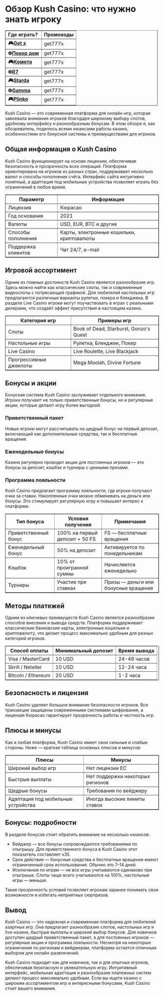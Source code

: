 <h1>Обзор Kush Casino: что нужно знать игроку</h1>
<table border="1" cellpadding="1" cellspacing="1" style="width:500px">
	<tbody>
		<tr>
			<td><strong>Где играть?</strong></td>
			<td><strong>Промокоды</strong></td>
		</tr>
		<tr>
			<td><strong>🎮<a href="https://lvlx.pw/t59017025">Get x</a></strong></td>
			<td>get777x</td>
		</tr>
		<tr>
			<td><strong>🌐<a href="https://lvlx.pw/t59017025">Покер дом</a></strong></td>
			<td>get777x</td>
		</tr>
		<tr>
			<td><strong>🎮<a href="https://lvlx.pw/t59017025">Комета</a></strong></td>
			<td>get777x</td>
		</tr>
		<tr>
			<td><strong>🌐<a href="https://lvlx.pw/t59017025">R7</a></strong></td>
			<td>get777x</td>
		</tr>
		<tr>
			<td><strong>🎮<a href="https://lvlx.pw/t59017025">Starda</a></strong></td>
			<td>get777x</td>
		</tr>
		<tr>
			<td><strong>🌐<a href="https://lvlx.pw/t59017025">Gamma</a></strong></td>
			<td>get777x</td>
		</tr>
		<tr>
			<td><strong>🎮<a href="https://lvlx.pw/t59017025">Plinko</a></strong></td>
			<td>get777x</td>
		</tr>
	</tbody>
</table>

<p>Kush Casino — это современная платформа для онлайн-игр, которая завоевала внимание игроков благодаря широкому выбору слотов, удобному интерфейсу и разнообразным бонусам. В этом обзоре я, как обозреватель, поделюсь всеми нюансами работы казино, особенностями его бонусной системы и преимуществами для игроков.</p>

<h2>Общая информация о Kush Casino</h2>
<p>Kush Casino функционирует на основе лицензии, обеспечивая безопасность и прозрачность всех операций. Платформа ориентирована на игроков из разных стран, поддерживает несколько валют и способы пополнения счёта. Интерфейс сайта интуитивно понятный, а адаптация под мобильные устройства позволяет играть без ограничений в любое время.</p>

<table border="1">
<tr>
<th>Параметр</th>
<th>Информация</th>
</tr>
<tr>
<td>Лицензия</td>
<td>Кюрасао</td>
</tr>
<tr>
<td>Год основания</td>
<td>2021</td>
</tr>
<tr>
<td>Валюты</td>
<td>USD, EUR, BTC и другие</td>
</tr>
<tr>
<td>Способы пополнения</td>
<td>Карты, электронные кошельки, криптовалюты</td>
</tr>
<tr>
<td>Поддержка клиентов</td>
<td>Чат 24/7, e-mail</td>
</tr>
</table>

<h2>Игровой ассортимент</h2>
<p>Одним из главных достоинств Kush Casino является разнообразие игр. Здесь можно найти как классические слоты, так и современные видеослоты с потрясающей графикой. Для любителей настольных игр предлагаются различные варианты рулетки, покера и блекджека. В разделе Live Casino игроки могут поучаствовать в играх с реальными дилерами, что создаёт эффект присутствия в настоящем казино.</p>

<table border="1">
<tr>
<th>Категория игр</th>
<th>Примеры игр</th>
</tr>
<tr>
<td>Слоты</td>
<td>Book of Dead, Starburst, Gonzo's Quest</td>
</tr>
<tr>
<td>Настольные игры</td>
<td>Рулетка, Блекджек, Покер</td>
</tr>
<tr>
<td>Live Casino</td>
<td>Live Roulette, Live Blackjack</td>
</tr>
<tr>
<td>Прогрессивные джекпоты</td>
<td>Mega Moolah, Divine Fortune</td>
</tr>
</table>

<h2>Бонусы и акции</h2>
<p>Бонусная система Kush Casino заслуживает отдельного внимания. Игроки получают не только приветственные бонусы, но и регулярные акции, которые делают игру более выгодной.</p>

<h3>Приветственный пакет</h3>
<p>Новые игроки могут рассчитывать на щедрый бонус на первый депозит, включающий как дополнительные средства, так и бесплатные вращения.</p>

<h3>Еженедельные бонусы</h3>
<p>Казино регулярно проводит акции для постоянных игроков — это бонусы за депозит, кэшбэк и турниры с ценными призами.</p>

<h3>Программа лояльности</h3>
<p>Kush Casino предлагает программу лояльности, где игроки получают очки за ставки. Накопленные очки можно обменивать на деньги или бонусы. Это стимулирует регулярную игру и повышает интерес к платформе.</p>

<table border="1">
<tr>
<th>Тип бонуса</th>
<th>Условия получения</th>
<th>Примечания</th>
</tr>
<tr>
<td>Приветственный бонус</td>
<td>100% на первый депозит + 50 FS</td>
<td>FS — бесплатные вращения</td>
</tr>
<tr>
<td>Еженедельный бонус</td>
<td>50% на депозит</td>
<td>Активируется по понедельникам</td>
</tr>
<tr>
<td>Кэшбэк</td>
<td>10% от проигранной суммы</td>
<td>Начисляется еженедельно</td>
</tr>
<tr>
<td>Турниры</td>
<td>Участие при ставках</td>
<td>Призы — деньги или бонусные вращения</td>
</tr>
</table>

<h2>Методы платежей</h2>
<p>Одним из ключевых преимуществ Kush Casino является разнообразие способов внесения и вывода средств. Платформа поддерживает классические банковские карты, электронные кошельки и криптовалюту, что делает процесс максимально удобным для разных категорий игроков.</p>

<table border="1">
<tr>
<th>Способ оплаты</th>
<th>Минимальный депозит</th>
<th>Время вывода</th>
</tr>
<tr>
<td>Visa / MasterCard</td>
<td>10 USD</td>
<td>24-48 часов</td>
</tr>
<tr>
<td>Skrill / Neteller</td>
<td>10 USD</td>
<td>12-24 часа</td>
</tr>
<tr>
<td>Bitcoin / Ethereum</td>
<td>20 USD</td>
<td>1-2 часа</td>
</tr>
</table>

<h2>Безопасность и лицензия</h2>
<p>Kush Casino уделяет большое внимание безопасности игроков. Все транзакции защищены современными системами шифрования, а лицензия Кюрасао гарантирует прозрачность работы и честность игр.</p>

<h2>Плюсы и минусы</h2>
<p>Как и любая платформа, Kush Casino имеет свои сильные и слабые стороны. Ниже — краткая таблица основных плюсов и минусов:</p>

<table border="1">
<tr>
<th>Плюсы</th>
<th>Минусы</th>
</tr>
<tr>
<td>Широкий выбор игр</td>
<td>Нет лицензии ЕС</td>
</tr>
<tr>
<td>Быстрые выплаты</td>
<td>Нет поддержки некоторых регионов</td>
</tr>
<tr>
<td>Щедрые бонусы</td>
<td>Требования по вейджеру</td>
</tr>
<tr>
<td>Адаптация под мобильные устройства</td>
<td>Иногда высокие лимиты ставок</td>
</tr>
</table>

<h2>Бонусы: подробности</h2>
<p>В разделе бонусов стоит обратить внимание на несколько нюансов:</p>
<ul>
<li>Вейджер — все бонусы сопровождаются требованиями по отыгрышу. Для приветственного бонуса в Kush Casino этот показатель составляет x35.</li>
<li>Срок действия — бонусные средства и бесплатные вращения имеют ограниченный срок использования. Обычно это 7–14 дней.</li>
<li>Исключения по играм — не все игры учитываются одинаково при отыгрыше. Слоты чаще всего учитываются на 100%, настольные игры — меньше.</li>
</ul>
<p>Такая прозрачность условий позволяет игрокам заранее понимать свои возможности и избегать неприятных сюрпризов.</p>

<h2>Вывод</h2>
<p>Kush Casino — это надежная и современная платформа для любителей азартных игр. Она предлагает разнообразие слотов, настольных игр и live-казино, быстрые выплаты и широкий выбор бонусов. Для новичков доступен щедрый приветственный пакет, а для постоянных игроков — регулярные акции и программа лояльности. Несмотря на некоторые ограничения по регионам и вейджерам, платформа остается отличным выбором для онлайн-развлечений.</p>
<p>Kush Casino подходит как для новичков, так и для опытных игроков, обеспечивая безопасную и увлекательную игру. Интуитивный интерфейс, мобильная адаптация и разнообразие платежных систем делают процесс максимально удобным. Если вы ищете казино с широким ассортиментом игр и интересными бонусами, Kush Casino стоит вашего внимания.</p>
